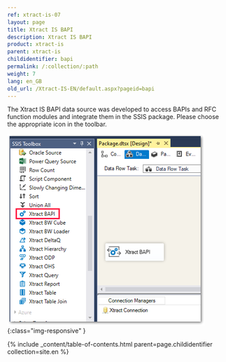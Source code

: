 ```yaml
---
ref: xtract-is-07
layout: page
title: Xtract IS BAPI
description: Xtract IS BAPI
product: xtract-is
parent: xtract-is
childidentifier: bapi
permalink: /:collection/:path
weight: 7
lang: en_GB
old_url: /Xtract-IS-EN/default.aspx?pageid=bapi
---
```


The Xtract IS BAPI data source was developed to access BAPIs and RFC function modules and integrate them in the SSIS package.
Please choose the appropriate icon in the toolbar.

![BAPI](/img/content/BAPI.png){:class="img-responsive" }

{% include _content/table-of-contents.html parent=page.childidentifier collection=site.en %}